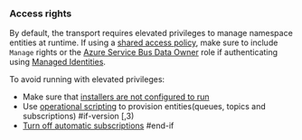 
### Access rights

By default, the transport requires elevated privileges to manage namespace entities at runtime. If using a [shared access policy](https://learn.microsoft.com/en-us/azure/service-bus-messaging/service-bus-sas), make sure to include `Manage` rights or the [Azure Service Bus Data Owner](https://learn.microsoft.com/en-us/azure/role-based-access-control/built-in-roles#azure-service-bus-data-owner) role if authenticating using [Managed Identities](https://learn.microsoft.com/en-us/azure/service-bus-messaging/service-bus-managed-service-identity).

To avoid running with elevated privileges:

- Make sure that [installers are not configured to run](/nservicebus/operations/installers.md)
- Use [operational scripting](/transports/azure-service-bus/operational-scripting.md) to provision entities(queues, topics and subscriptions)
#if-version [,3)
- [Turn off automatic subscriptions](/nservicebus/messaging/publish-subscribe/controlling-what-is-subscribed.md#disabling-auto-subscription)
#end-if
